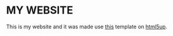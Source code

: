 
# MY WEBSITE

This is my website and it was made use [this](https://html5up.net/massively) template on [html5up](https://html5up.net/).

